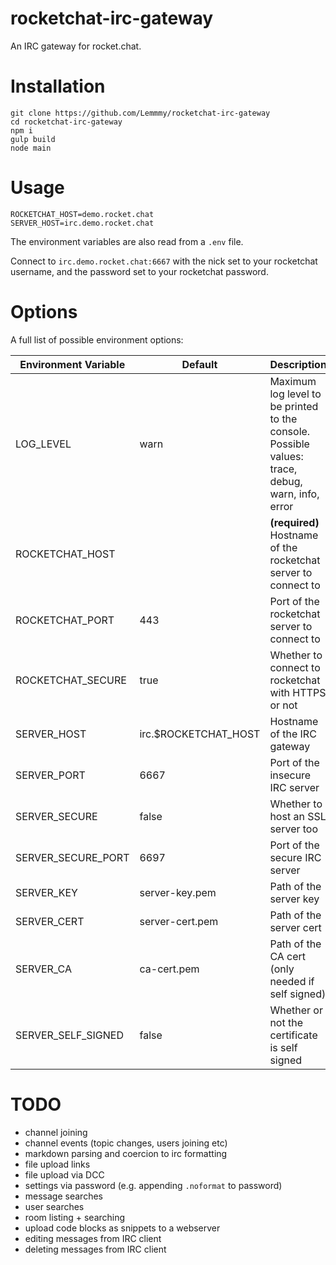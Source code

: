 # rocketchat-irc-gateway

An IRC gateway for rocket.chat.

# Installation

```
git clone https://github.com/Lemmmy/rocketchat-irc-gateway
cd rocketchat-irc-gateway
npm i
gulp build
node main
```

# Usage

```
ROCKETCHAT_HOST=demo.rocket.chat
SERVER_HOST=irc.demo.rocket.chat
```

The environment variables are also read from a `.env` file.

Connect to `irc.demo.rocket.chat:6667` with the nick set to your rocketchat username, and the password set to your rocketchat password.

# Options

A full list of possible environment options:

| Environment Variable | Default              | Description                                                                                      |
|----------------------|----------------------|--------------------------------------------------------------------------------------------------|
| LOG_LEVEL            | warn                 | Maximum log level to be printed to the console. Possible values: trace, debug, warn, info, error |
| ROCKETCHAT_HOST      |                      | **(required)** Hostname of the rocketchat server to connect to                                   |
| ROCKETCHAT_PORT      | 443                  | Port of the rocketchat server to connect to                                                      |
| ROCKETCHAT_SECURE    | true                 | Whether to connect to rocketchat with HTTPS or not                                               |
| SERVER_HOST          | irc.$ROCKETCHAT_HOST | Hostname of the IRC gateway                                                                      |
| SERVER_PORT          | 6667                 | Port of the insecure IRC server                                                                  |
| SERVER_SECURE        | false                | Whether to host an SSL server too                                                                |
| SERVER_SECURE_PORT   | 6697                 | Port of the secure IRC server                                                                    |
| SERVER_KEY           | server-key.pem       | Path of the server key                                                                           |
| SERVER_CERT          | server-cert.pem      | Path of the server cert                                                                          |
| SERVER_CA            | ca-cert.pem          | Path of the CA cert (only needed if self signed)                                                 |
| SERVER_SELF_SIGNED   | false                | Whether or not the certificate is self signed                                                    |

# TODO

- channel joining
- channel events (topic changes, users joining etc)
- markdown parsing and coercion to irc formatting
- file upload links
- file upload via DCC
- settings via password (e.g. appending `.noformat` to password)
- message searches
- user searches
- room listing + searching
- upload code blocks as snippets to a webserver
- editing messages from IRC client
- deleting messages from IRC client